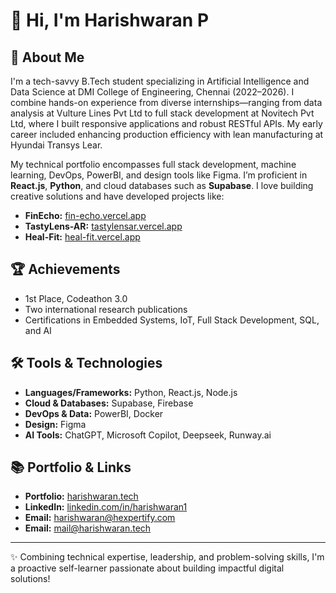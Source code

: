 # 👋 Hi, I'm Harishwaran P

## 🚀 About Me

I'm a tech-savvy B.Tech student specializing in Artificial Intelligence and Data Science at DMI College of Engineering, Chennai (2022–2026). I combine hands-on experience from diverse internships—ranging from data analysis at Vulture Lines Pvt Ltd to full stack development at Novitech Pvt Ltd, where I built responsive applications and robust RESTful APIs. My early career included enhancing production efficiency with lean manufacturing at Hyundai Transys Lear.

My technical portfolio encompasses full stack development, machine learning, DevOps, PowerBI, and design tools like Figma. I’m proficient in **React.js**, **Python**, and cloud databases such as **Supabase**. I love building creative solutions and have developed projects like:

- **FinEcho:** [fin-echo.vercel.app](https://fin-echo.vercel.app/)
- **TastyLens-AR:** [tastylensar.vercel.app](https://tastylensar.vercel.app/)
- **Heal-Fit:** [heal-fit.vercel.app](https://heal-fit.vercel.app/)

## 🏆 Achievements

- 1st Place, Codeathon 3.0  
- Two international research publications  
- Certifications in Embedded Systems, IoT, Full Stack Development, SQL, and AI

## 🛠️ Tools & Technologies

- **Languages/Frameworks:** Python, React.js, Node.js  
- **Cloud & Databases:** Supabase, Firebase  
- **DevOps & Data:** PowerBI, Docker  
- **Design:** Figma  
- **AI Tools:** ChatGPT, Microsoft Copilot, Deepseek, Runway.ai

## 📚 Portfolio & Links

- **Portfolio:** [harishwaran.tech](https://harishwaran.tech)
- **LinkedIn:** [linkedin.com/in/harishwaran1](https://www.linkedin.com/in/harishwaran1)
- **Email:** [harishwaran@hexpertify.com](mailto:harishwaran@hexpertify.com)
- **Email:** [mail@harishwaran.tech](mailto:mail@harishwaran.tech)

---

✨ Combining technical expertise, leadership, and problem-solving skills, I'm a proactive self-learner passionate about building impactful digital solutions!
